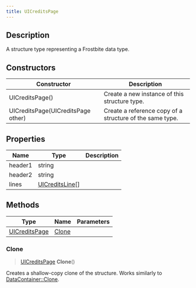 ```yaml
---
title: UICreditsPage
---
```

## Description

A structure type representing a Frostbite data type.

## Constructors

| Constructor                        | Description                                              |
| ---------------------------------- | -------------------------------------------------------- |
| UICreditsPage()                    | Create a new instance of this structure type.            |
| UICreditsPage(UICreditsPage other) | Create a reference copy of a structure of the same type. |

## Properties

| Name    | Type                               | Description |
| ------- | ---------------------------------- | ----------- |
| header1 | string                             |             |
| header2 | string                             |             |
| lines   | [UICreditsLine](/vext/ref/fb/uicreditsline/)\[\] |             |

## Methods

| Type                           | Name            | Parameters |
| ------------------------------ | --------------- | ---------- |
| [UICreditsPage](/vext/ref/fb/uicreditspage/) | [Clone](#clone) |            |

### Clone

> [UICreditsPage](/vext/ref/fb/uicreditspage/) **Clone**()

Creates a shallow-copy clone of the structure. Works similarly to [DataContainer::Clone](/vext/ref/shared/class/datacontainer#clone).
